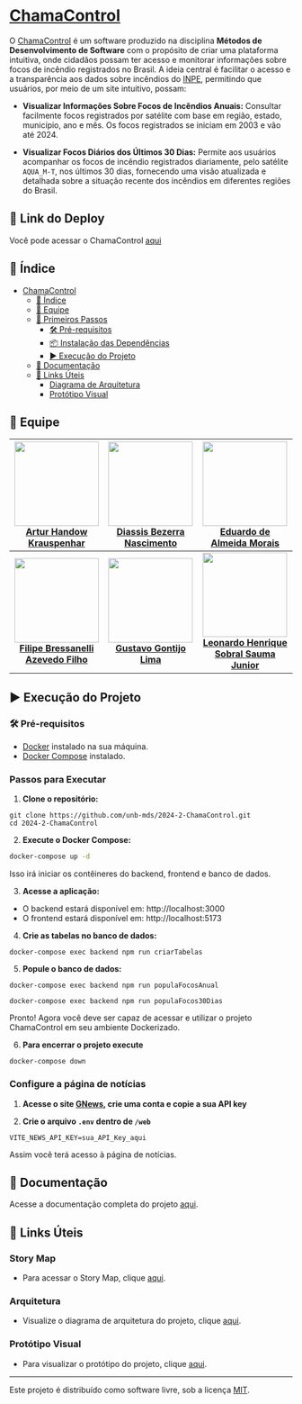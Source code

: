 # [ChamaControl](https://2024-2-chama-control.vercel.app/)

O [ChamaControl](https://2024-2-chama-control.vercel.app/) é um software produzido na disciplina **Métodos de Desenvolvimento de Software** com o propósito de criar uma plataforma intuitiva, onde cidadãos possam ter acesso e monitorar informações sobre focos de incêndio registrados no Brasil. A ideia central é facilitar o acesso e a transparência aos dados sobre incêndios do [INPE](https://terrabrasilis.dpi.inpe.br/queimadas/portal/), permitindo que usuários, por meio de um site intuitivo, possam:

- **Visualizar Informações Sobre Focos de Incêndios Anuais:** Consultar facilmente focos registrados por satélite com base em região, estado, município, ano e mês. Os focos registrados se iniciam em 2003 e vão até 2024.

- **Visualizar Focos Diários dos Últimos 30 Dias:** Permite aos usuários acompanhar os focos de incêndio registrados diariamente, pelo satélite ``AQUA_M-T``, nos últimos 30 dias, fornecendo uma visão atualizada e detalhada sobre a situação recente dos incêndios em diferentes regiões do Brasil.

## 🔗 Link do Deploy

Você pode acessar o ChamaControl [aqui](https://2024-2-chama-control.vercel.app/)

## 📑 Índice

- [ChamaControl](#chamacontrol)
  - [📑 Índice](#-índice)
  - [👤 Equipe](#-equipe)
  - [🚀 Primeiros Passos](#-primeiros-passos)
    - [🛠 Pré-requisitos](#-pré-requisitos)
    - [📦 Instalação das Dependências](#-instalação-das-dependências)
    - [▶️ Execução do Projeto](#️-execução-do-projeto)
  - [📖 Documentação](#-documentação)
  - [🔗 Links Úteis](#-links-úteis)
    - [Diagrama de Arquitetura](#diagrama-de-arquitetura)
    - [Protótipo Visual](#protótipo-visual)

## 👤 Equipe

| <img src="https://github.com/Arturhk05.png" width="150">  <br> [**Artur Handow Krauspenhar**](https://github.com/Arturhk05) | <img src="https://github.com/Diaxiz.png" width="150">  <br> [**Diassis Bezerra Nascimento**](https://github.com/Diaxiz) | <img src="https://github.com/Edumorais08.png" width="150">  <br> [**Eduardo de Almeida Morais**](https://github.com/Edumorais08) |
| :---------: | :---------: | :---------: |
| <img src="https://github.com/fbressa.png" width="150">  <br> [**Filipe Bressanelli Azevedo Filho**](https://github.com/fbressa) | <img src="https://github.com/Guga301104.png" width="150">  <br> [**Gustavo Gontijo Lima**](https://github.com/Guga301104) | <img src="https://github.com/leohssjr.png" width="150">  <br> [**Leonardo Henrique Sobral Sauma Junior**](https://github.com/leohssjr) |

## ▶️ Execução do Projeto

### 🛠 Pré-requisitos

- [Docker](https://www.docker.com/get-started) instalado na sua máquina.
- [Docker Compose](https://docs.docker.com/compose/install/) instalado.

### Passos para Executar

1. **Clone o repositório:**

```
git clone https://github.com/unb-mds/2024-2-ChamaControl.git
cd 2024-2-ChamaControl
````
2. **Execute o Docker Compose:**

````sh
docker-compose up -d
````

Isso irá iniciar os contêineres do backend, frontend e banco de dados.

3. **Acesse a aplicação:**

- O backend estará disponível em: http://localhost:3000
- O frontend estará disponível em: http://localhost:5173

4. **Crie as tabelas no banco de dados:**

````
docker-compose exec backend npm run criarTabelas
````

5. **Popule o banco de dados:**

````
docker-compose exec backend npm run populaFocosAnual

docker-compose exec backend npm run populaFocos30Dias
````

Pronto! Agora você deve ser capaz de acessar e utilizar o projeto ChamaControl em seu ambiente Dockerizado.

6. **Para encerrar o projeto execute**

````
docker-compose down
````

### Configure a página de notícias

1. **Acesse o site [GNews](https://gnews.io/), crie uma conta e copie a sua API key**

2. **Crie o arquivo `.env` dentro de `/web`**

````
VITE_NEWS_API_KEY=sua_API_Key_aqui
````

Assim você terá acesso à página de notícias.

## 📖 Documentação

Acesse a documentação completa do projeto [aqui](https://unb-mds.github.io/2024-2-ChamaControl/).

## 🔗 Links Úteis

### Story Map

- Para acessar o Story Map, clique [aqui](https://miro.com/app/board/uXjVL-P6Y-c=/?share_link_id=434250135699).

### Arquitetura

- Visualize o diagrama de arquitetura do projeto, clique [aqui](https://www.figma.com/design/4eVXq7dgs2j8SpdVHSLbB1/Arquitetura---ChamaControl?node-id=0-1&t=rv9rNCBxhKdR6XxI-1).

### Protótipo Visual

- Para visualizar o protótipo do projeto, clique [aqui](https://www.figma.com/design/mPqnz5g1fNN7PVtIgwt0ln/Queimadas-UnB?node-id=0-1&node-type=canvas&t=oHqySMJ71eFv4Tow-0).

---

Este projeto é distribuído como software livre, sob a licença [MIT](https://github.com/unb-mds/2024-2-ChamaControl/blob/main/LICENSE).
